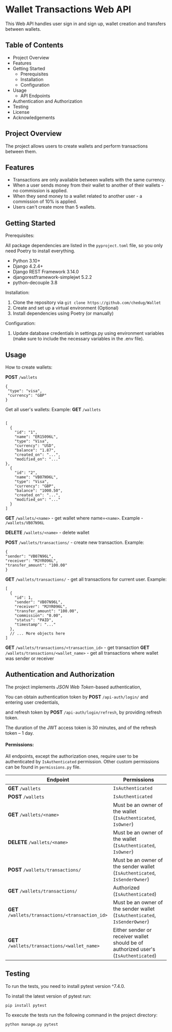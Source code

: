 # Wallet Transactions Web API

This Web API handles user sign in and sign up, wallet creation and transfers between wallets.

## Table of Contents

- Project Overview
- Features
- Getting Started
    - Prerequisites
    - Installation
    - Configuration
- Usage
    - API Endpoints
- Authentication and Authorization
- Testing
- License
- Acknowledgements

## Project Overview

The project allows users to create wallets and perform transactions between them.

## Features
- Transactions are only available between wallets with the same currency.
- When a user sends money from their wallet to another of their wallets - no commission is applied.
- When they send money to a wallet related to another user - a commission of 10% is applied.
- Users can't create more than 5 wallets.

## Getting Started

Prerequisites:

All package dependencies are listed in the `pyproject.toml` file, so you only need Poetry to install everything.

- Python 3.10+
- Django 4.2.4+
- Django REST Framework 3.14.0
- djangorestframework-simplejwt 5.2.2
- python-decouple 3.8

Installation:

1. Clone the repository via `git clone https://github.com/chedug/Wallet`
2. Create and set up a virtual environment (Optional)
3. Install dependencies using Poetry (or manually)

Configuration:

1. Update database credentials in settings.py using environment variables (make sure to include the necessary variables in the .env file).


## Usage

How to create wallets:

**POST** `/wallets`
```json5
{
 "type": "visa",
 "currency": "GBP"
}
```

Get all user's wallets: Example:
**GET** `/wallets`
```json5

[
  {
    "id": "1",
    "name": "ER15096L",
    "type": "Visa",
    "currency": "USD",
    "balance": "1.87",
    "created_on": "...",
    "modified_on": "..."
},
  {
    "id": "2",
    "name": "VB07N96L",
    "type": "Visa",
    "currency": "GBP",
    "balance": "1000.50",
    "created_on": "...",
    "modified_on": "..."
  }
]
```

**GET** `/wallets/<name>` - get wallet where name=`<name>`. Example - `/wallets/VB07N96L`

**DELETE** `/wallets/<name>` - delete wallet

**POST** `/wallets/transactions/` - create new transaction. Example:
```json5
{
"sender": "VB07N96L",
"receiver": "MJYR096L",
"transfer_amount": "100.00"
}
```
**GET** `/wallets/transactions/` - get all transactions for current user. Example:
```json5
[
  {
    "id": 1,
    "sender": "VB07N96L",
    "receiver": "MJYR096L",
    "transfer_amount": "100.00",
    "commission": "0.00",
    "status": "PAID",
    "timestamp": "..."
  },
  // ... More objects here
]
```

**GET** `/wallets/transactions/<transaction_id>` - get transaction
**GET** `/wallets/transactions/<wallet_name>` - get all transactions where wallet was sender or receiver

## Authentication and Authorization

The project implements *JSON Web Token*-based authentication,

You can obtain authentication token by **POST** `/api-auth/login/` and entering user credentials,

and refresh token by **POST** `/api-auth/login/refresh`, by providing refresh token.

The duration of the JWT access token is 30 minutes, and of the refresh token – 1 day.

#### Permissions:

All endpoints, except the authorization ones, require user to be authenticated by `IsAuthenticated` permission.
Other custom permissions can be found in `permissions.py` file.


| Endpoint                                         | Permissions                                                                         |
|--------------------------------------------------|-------------------------------------------------------------------------------------|
| **GET**  `/wallets`                              | `IsAuthenticated`                                                                   |
| **POST** `/wallets`                              | `IsAuthenticated`                                                                   |
| **GET** `/wallets/<name>`                        | Must be an owner of the wallet (`IsAuthenticated`, `IsOwner`)                       |
| **DELETE** `/wallets/<name>`                     | Must be an owner of the wallet (`IsAuthenticated`, `IsOwner`)                       |
| **POST** `/wallets/transactions/`                | Must be an owner of the sender wallet (`IsAuthenticated`, `IsSenderOwner`)          |
| **GET** `/wallets/transactions/`                 | Authorized (`IsAuthenticated`)                                                      |
| **GET** `/wallets/transactions/<transaction_id>` | Must be an owner of the sender wallet (`IsAuthenticated`, `IsSenderOwner`)          |
| **GET** `/wallets/transactions/<wallet_name>`    | Either sender or receiver wallet should be of authorized user's (`IsAuthenticated`) | 

## Testing

To run the tests, you need to install pytest version ^7.4.0.

To install the latest version of pytest run:

```commandline
pip install pytest
```
To execute the tests run the following command in the project directory:
```commandline
python manage.py pytest
```

